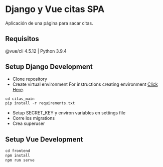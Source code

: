 # Django y Vue citas SPA

Aplicación de una página para sacar citas.

## Requisitos

@vue/cli 4.5.12 | Python 3.9.4

## Setup Django Development

- Clone repository
- Create virtual environment
  For instructions creating environment [Click Here](https://docs.djangoproject.com/en/3.2/howto/windows/#setting-up-a-virtual-environment/).

```python
cd citas_main
pip install -r requirements.txt
```
- Setup SECRET_KEY y environ variables en settings file
- Corre los migrations
- Crea superuser

## Setup Vue Development

```javascript
cd frontend
npm install
npm run serve
```